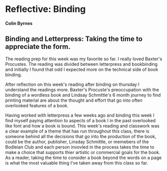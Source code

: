 # Reflective: Binding

#### Colin Byrnes

## Binding and Letterpress: Taking the time to appreciate the form.

The reading prep for this week was my favorite so far. I really loved Baxter's Procustes. The reading was divided between letterpress and bookbinding and initially I found that odd I expected more on the technical side of book binding. 

After reflection on this week's reading after binding on thursday I understand the readings more. Baxter's Procuste's preoccupation with the binding of a wordless book and Lindsay Schmittle's 6 month journey to find printing material are about the thought and effort that go into often overlooked features of a book. 

Having worked with letterpress a few weeks ago and binding this week I find myself paying attention to aspects of a book I in the past overlooked like font and how a book is bound. This week's reading and classwork was a clear example of a theme that has run throughout this class, there is someone behind all the decisions that go into the production of the book, could be the author, publisher, Linsday Schmittle, or memebers of the Bodleian Club and each person invovled in the process takes the time to make a choice that supports thier artistic or commercial goals for the book. As a reader, taking the time to consider a book beyond the words on a page is what the most valuable thing I've taken away from this class so far. 






